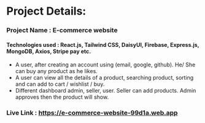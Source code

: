 # Project Details:

### Project Name : E-commerce website
#### Technologies used : React.js, Tailwind CSS, DaisyUI, Firebase, Express.js, MongoDB, Axios, Stripe pay etc.

* A user, after creating an account using (email, google, github). He/ She can buy any product as he likes.
* A user can view all the details of a product, searching product, sorting and can add to cart / wishlist / buy.
* Different dashboard admin, seller, user. Seller can add products. Admin approves then the product will show.

### Live Link : https://e-commerce-website-99d1a.web.app